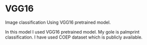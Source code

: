 # VGG16
Image classification Using VGG16 pretrained model. 


In this model I used VGG16 pretrained model. My gole is palmprint classification. I have used COEP dataset which is publicly available.
